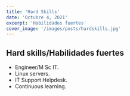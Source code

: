 ```yaml
---
title: 'Hard Skills'
date: 'Octubre 4, 2021'
excerpt: 'Habilidades fuertes'
cover_image: '/images/posts/hardskills.jpg'
---
```

## Hard skills/Habilidades fuertes

* Engineer/M Sc IT.
* Linux servers.
* IT Support Helpdesk.
* Continuous learning.
